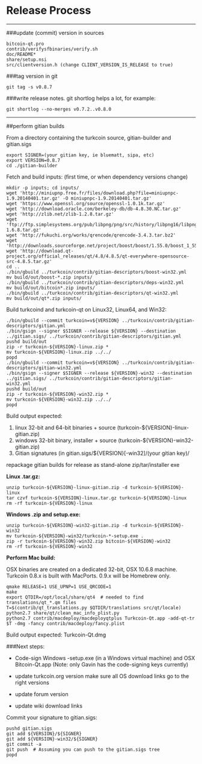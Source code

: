 Release Process
====================

* * *

###update (commit) version in sources


	bitcoin-qt.pro
	contrib/verifysfbinaries/verify.sh
	doc/README*
	share/setup.nsi
	src/clientversion.h (change CLIENT_VERSION_IS_RELEASE to true)

###tag version in git

	git tag -s v0.8.7

###write release notes. git shortlog helps a lot, for example:

	git shortlog --no-merges v0.7.2..v0.8.0

* * *

##perform gitian builds

 From a directory containing the turkcoin source, gitian-builder and gitian.sigs
  
	export SIGNER=(your gitian key, ie bluematt, sipa, etc)
	export VERSION=0.8.7
	cd ./gitian-builder

 Fetch and build inputs: (first time, or when dependency versions change)

	mkdir -p inputs; cd inputs/
	wget 'http://miniupnp.free.fr/files/download.php?file=miniupnpc-1.9.20140401.tar.gz' -O miniupnpc-1.9.20140401.tar.gz'
	wget 'https://www.openssl.org/source/openssl-1.0.1k.tar.gz'
	wget 'http://download.oracle.com/berkeley-db/db-4.8.30.NC.tar.gz'
	wget 'http://zlib.net/zlib-1.2.8.tar.gz'
	wget 'ftp://ftp.simplesystems.org/pub/libpng/png/src/history/libpng16/libpng-1.6.8.tar.gz'
	wget 'http://fukuchi.org/works/qrencode/qrencode-3.4.3.tar.bz2'
	wget 'http://downloads.sourceforge.net/project/boost/boost/1.55.0/boost_1_55_0.tar.bz2'
	wget 'http://download.qt-project.org/official_releases/qt/4.8/4.8.5/qt-everywhere-opensource-src-4.8.5.tar.gz'
	cd ..
	./bin/gbuild ../turkcoin/contrib/gitian-descriptors/boost-win32.yml
	mv build/out/boost-*.zip inputs/
	./bin/gbuild ../turkcoin/contrib/gitian-descriptors/deps-win32.yml
	mv build/out/bitcoin*.zip inputs/
	./bin/gbuild ../turkcoin/contrib/gitian-descriptors/qt-win32.yml
	mv build/out/qt*.zip inputs/

 Build turkcoind and turkcoin-qt on Linux32, Linux64, and Win32:
  
	./bin/gbuild --commit turkcoin=v${VERSION} ../turkcoin/contrib/gitian-descriptors/gitian.yml
	./bin/gsign --signer $SIGNER --release ${VERSION} --destination ../gitian.sigs/ ../turkcoin/contrib/gitian-descriptors/gitian.yml
	pushd build/out
	zip -r turkcoin-${VERSION}-linux.zip *
	mv turkcoin-${VERSION}-linux.zip ../../
	popd
	./bin/gbuild --commit turkcoin=v${VERSION} ../turkcoin/contrib/gitian-descriptors/gitian-win32.yml
	./bin/gsign --signer $SIGNER --release ${VERSION}-win32 --destination ../gitian.sigs/ ../turkcoin/contrib/gitian-descriptors/gitian-win32.yml
	pushd build/out
	zip -r turkcoin-${VERSION}-win32.zip *
	mv turkcoin-${VERSION}-win32.zip ../../
	popd

  Build output expected:

  1. linux 32-bit and 64-bit binaries + source (turkcoin-${VERSION}-linux-gitian.zip)
  2. windows 32-bit binary, installer + source (turkcoin-${VERSION}-win32-gitian.zip)
  3. Gitian signatures (in gitian.sigs/${VERSION}[-win32]/(your gitian key)/

repackage gitian builds for release as stand-alone zip/tar/installer exe

**Linux .tar.gz:**

	unzip turkcoin-${VERSION}-linux-gitian.zip -d turkcoin-${VERSION}-linux
	tar czvf turkcoin-${VERSION}-linux.tar.gz turkcoin-${VERSION}-linux
	rm -rf turkcoin-${VERSION}-linux

**Windows .zip and setup.exe:**

	unzip turkcoin-${VERSION}-win32-gitian.zip -d turkcoin-${VERSION}-win32
	mv turkcoin-${VERSION}-win32/turkcoin-*-setup.exe .
	zip -r turkcoin-${VERSION}-win32.zip bitcoin-${VERSION}-win32
	rm -rf turkcoin-${VERSION}-win32

**Perform Mac build:**

  OSX binaries are created on a dedicated 32-bit, OSX 10.6.8 machine.
  Turkcoin 0.8.x is built with MacPorts.  0.9.x will be Homebrew only.

	qmake RELEASE=1 USE_UPNP=1 USE_QRCODE=1
	make
	export QTDIR=/opt/local/share/qt4  # needed to find translations/qt_*.qm files
	T=$(contrib/qt_translations.py $QTDIR/translations src/qt/locale)
	python2.7 share/qt/clean_mac_info_plist.py
	python2.7 contrib/macdeploy/macdeployqtplus Turkcoin-Qt.app -add-qt-tr $T -dmg -fancy contrib/macdeploy/fancy.plist

 Build output expected: Turkcoin-Qt.dmg

###Next steps:

* Code-sign Windows -setup.exe (in a Windows virtual machine) and
  OSX Bitcoin-Qt.app (Note: only Gavin has the code-signing keys currently)

* update turkcoin.org version
  make sure all OS download links go to the right versions

* update forum version

* update wiki download links

Commit your signature to gitian.sigs:

	pushd gitian.sigs
	git add ${VERSION}/${SIGNER}
	git add ${VERSION}-win32/${SIGNER}
	git commit -a
	git push  # Assuming you can push to the gitian.sigs tree
	popd


